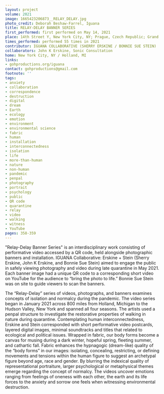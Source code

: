 ```yaml
---
layout: project
volume: 2021
image: 1665423206873__RELAY_DELAY.jpg
photo_credit: Deborah Beshaw-Farrel, Iguana
title: RELAY-DELAY BANNER SERIES
first_performed: first performed on May 14, 2021
place: 14th Street Y, New York City, NY; Prague, Czech Republic; Grand Rapids, MI
times_performed: performed 55 times in 2021
contributor: IGUANA COLLABORATIVE (SHERRY ERSKINE / BONNIE SUE STEIN)
collaborators: John K Erskine, Sonic Consultation
home: New York City, NY / Holland, MI
links:
- gohproductions.org/iguana
contact: gohproductions@gmail.com
footnote: ''
tags:
- anxiety
- collaboration
- correspondence
- destruction
- digital
- dream
- Earth
- ecology
- emotion
- environment
- environmental science
- fabric
- human
- installation
- interconnectedness
- isolation
- life
- more-than-human
- nature
- non-human
- pandemic
- penpal
- photography
- portrait
- psychology
- public
- QR code
- quarantine
- relay
- video
- walking
- witness
- YouTube
pages: 358-359
---
```


"Relay-Delay Banner Series" is an interdisciplinary work consisting of performative video accessed by a QR code, held alongside photographic banners and installation. IGUANA Collaborative: Erskine + Stein (Sherry Erskine, John K Erskine, and Bonnie Sue Stein) aimed to engage the public in safely viewing photography and video during late quarantine in May 2021. Each banner image had a unique QR code to a corresponding short video on YouTube for the audience to “bring the photo to life.” Bonnie Sue Stein was on site to guide viewers to scan the banners.

The “Relay-Delay” series of videos, photographs, and banners examines concepts of isolation and normalcy during the pandemic. The video series began in January 2021 across 800 miles from Holland, Michigan to the Hudson Valley, New York and spanned all four seasons. The artists used a penpal structure to investigate the restorative properties of walking in nature during quarantine. Contemplating human interconnectedness, Erskine and Stein corresponded with short performative video postcards, layered digital images, minimal soundtracks and titles that related to ecological and political issues. Wrapped in fabric, our body forms become a canvas for musing during a dark winter, hopeful spring, fleeting summer, and cathartic fall. Fabric enhances the hypnagogic (dream-like) quality of the “body forms” in our images: isolating, concealing, restricting, or defining movements and tensions within the human figure to suggest an archetypal figure beyond age, race and gender. By blurring the indexical quality of representational portraiture, larger psychological or metaphysical themes emerge regarding the concept of normalcy. The videos uncover emotions ranging from feelings of oneness with each other, the earth and its life forces to the anxiety and sorrow one feels when witnessing environmental destruction. 